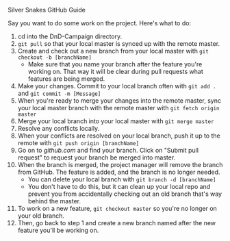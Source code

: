 Silver Snakes GitHub Guide

Say you want to do some work on the project. Here's what to do:

1. cd into the DnD-Campaign directory.
2. `git pull` so that your local master is synced up with the remote master.
3. Create and check out a new branch from your local master with `git checkout -b [branchName]`
    - Make sure that you name your branch after the feature you're working on. That way it will be clear during pull requests what features are being merged.
4. Make your changes. Commit to your local branch often with `git add .` and `git commit -m [Message]`
5. When you're ready to merge your changes into the remote master, sync your local master branch with the remote master with `git fetch origin master`
6. Merge your local branch into your local master with `git merge master`
7. Resolve any conflicts locally.
8. When your conflicts are resolved on your local branch, push it up to the remote with `git push origin [branchName]` 
9. Go on to *github.com* and find your branch. Click on "Submit pull request" to request your branch be merged into master.
10. When the branch is merged, the project manager will remove the branch from GitHub. The feature is added, and the branch is no longer needed.
    - You can delete your local branch with `git branch -d [branchName]`
    - You don't have to do this, but it can clean up your local repo and prevent you from accidentally checking out an old branch that's way behind the master.
11. To work on a new feature, `git checkout master` so you're no longer on your old branch.
12. Then, go back to step 1 and create a new branch named after the new feature you'll be working on.
